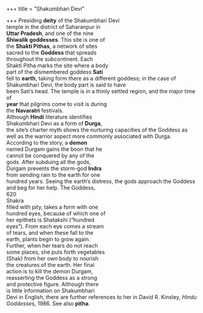+++
title = "Shakumbhari Devi"

+++
Presiding **deity** of the Shakumbhari Devi  
temple in the district of Saharanpur in  
**Uttar Pradesh**, and one of the nine  
**Shiwalik goddesses**. This site is one of  
the **Shakti Pithas**, a network of sites  
sacred to the **Goddess** that spreads  
throughout the subcontinent. Each  
Shakti Pitha marks the site where a body  
part of the dismembered goddess **Sati**  
fell to **earth**, taking form there as a different goddess; in the case of Shakumbhari Devi, the body part is said to have  
been Sati’s head. The temple is in a thinly settled region, and the major time of  
**year** that pilgrims come to visit is during  
the **Navaratri** festivals.  
Although **Hindi** literature identifies  
Shakumbhari Devi as a form of **Durga**,  
the site’s charter myth shows the nurturing capacities of the Goddess as  
well as the warrior aspect more commonly associated with Durga.  
According to the story, a **demon**  
named Durgam gains the boon that he  
cannot be conquered by any of the  
gods. After subduing all the gods,  
Durgam prevents the storm-god **Indra**  
from sending rain to the earth for one  
hundred years. Seeing the earth’s distress, the gods approach the Goddess  
and beg for her help. The Goddess,  
620  
Shakra  
filled with pity, takes a form with one  
hundred eyes, because of which one of  
her epithets is Shatakshi (“hundred  
eyes”). From each eye comes a stream  
of tears, and when these fall to the  
earth, plants begin to grow again.  
Further, when her tears do not reach  
some places, she puts forth vegetables  
(Shak) from her own body to nourish  
the creatures of the earth. Her final  
action is to kill the demon Durgam,  
reasserting the Goddess as a strong  
and protective figure. Although there  
is little information on Shakumbhari  
Devi in English, there are further references to her in David R. Kinsley, *Hindu*  
*Goddesses*, 1986. See also **pitha**.
